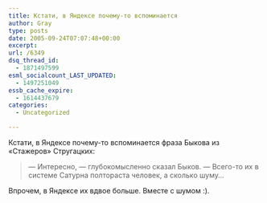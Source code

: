 ```yaml
---
title: Кстати, в Яндексе почему-то вспоминается
author: Gray
type: posts
date: 2005-09-24T07:07:48+00:00
excerpt:
url: /6349
dsq_thread_id:
  - 1871497599
esml_socialcount_LAST_UPDATED:
  - 1497251049
essb_cache_expire:
  - 1614437679
categories:
  - Uncategorized

---
```








Кстати, в Яндексе почему-то вспоминается фраза Быкова из &#171;Стажеров&#187; Стругацких:

> &#8212; Интересно, &#8212; глубокомысленно сказал Быков. &#8212; Всего-то их в системе Сатурна полтораста человек, а сколько шуму&#8230;

Впрочем, в Яндексе их вдвое больше. Вместе с шумом :).
